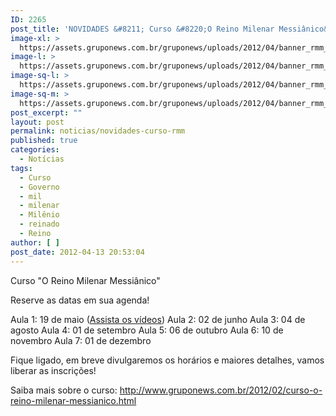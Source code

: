 ```yaml
---
ID: 2265
post_title: 'NOVIDADES &#8211; Curso &#8220;O Reino Milenar Messiânico&#8221;'
image-xl: >
  https://assets.gruponews.com.br/gruponews/uploads/2012/04/banner_rmm_novidades.jpg
image-l: >
  https://assets.gruponews.com.br/gruponews/uploads/2012/04/banner_rmm_novidades.jpg
image-sq-l: >
  https://assets.gruponews.com.br/gruponews/uploads/2012/04/banner_rmm_novidades.jpg
image-sq-m: >
  https://assets.gruponews.com.br/gruponews/uploads/2012/04/banner_rmm_novidades-720x320.jpg
post_excerpt: ""
layout: post
permalink: noticias/novidades-curso-rmm
published: true
categories:
  - Notícias
tags:
  - Curso
  - Governo
  - mil
  - milenar
  - Milênio
  - reinado
  - Reino
author: [ ]
post_date: 2012-04-13 20:53:04
---
```

Curso "O Reino Milenar Messiânico"

Reserve as datas em sua agenda!

Aula 1: 19 de maio (<a title="Curso “O Reino Milenar Messiânico” #aula01" href="http://www.gruponews.com.br/audiosevideos/curso-reino-milenar-messianico/aula01">Assista os vídeos</a>)
Aula 2: 02 de junho
Aula 3: 04 de agosto
Aula 4: 01 de setembro
Aula 5: 06 de outubro
Aula 6: 10 de novembro
Aula 7: 01 de dezembro

Fique ligado, em breve divulgaremos os horários e maiores detalhes, vamos liberar as inscrições!

Saiba mais sobre o curso: <a href="http://www.gruponews.com.br/2012/02/curso-o-reino-milenar-messianico.html">http://www.gruponews.com.br/2012/02/curso-o-reino-milenar-messianico.html</a>
